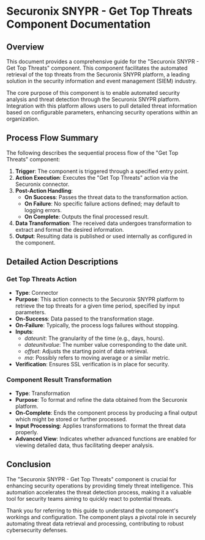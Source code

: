 # Securonix SNYPR - Get Top Threats Component Documentation

## Overview
This document provides a comprehensive guide for the "Securonix SNYPR - Get Top Threats" component. This component facilitates the automated retrieval of the top threats from the Securonix SNYPR platform, a leading solution in the security information and event management (SIEM) industry.

The core purpose of this component is to enable automated security analysis and threat detection through the Securonix SNYPR platform. Integration with this platform allows users to pull detailed threat information based on configurable parameters, enhancing security operations within an organization.

## Process Flow Summary
The following describes the sequential process flow of the "Get Top Threats" component:
1. **Trigger**: The component is triggered through a specified entry point.
2. **Action Execution**: Executes the "Get Top Threats" action via the Securonix connector.
3. **Post-Action Handling**:
    - **On Success**: Passes the threat data to the transformation action.
    - **On Failure**: No specific failure actions defined; may default to logging errors.
    - **On Complete**: Outputs the final processed result.
4. **Data Transformation**: The received data undergoes transformation to extract and format the desired information.
5. **Output**: Resulting data is published or used internally as configured in the component.

## Detailed Action Descriptions

### Get Top Threats Action
- **Type**: Connector
- **Purpose**: This action connects to the Securonix SNYPR platform to retrieve the top threats for a given time period, specified by input parameters.
- **On-Success**: Data passed to the transformation stage.
- **On-Failure**: Typically, the process logs failures without stopping.
- **Inputs**:
    - *dateunit*: The granularity of the time (e.g., days, hours).
    - *dateunitvalue*: The number value corresponding to the date unit.
    - *offset*: Adjusts the starting point of data retrieval.
    - *ma*: Possibly refers to moving average or a similar metric.
- **Verification**: Ensures SSL verification is in place for security.

### Component Result Transformation
- **Type**: Transformation
- **Purpose**: To format and refine the data obtained from the Securonix platform.
- **On-Complete**: Ends the component process by producing a final output which might be stored or further processed.
- **Input Processing**: Applies transformations to format the threat data properly.
- **Advanced View**: Indicates whether advanced functions are enabled for viewing detailed data, thus facilitating deeper analysis.

## Conclusion
The "Securonix SNYPR - Get Top Threats" component is crucial for enhancing security operations by providing timely threat intelligence. This automation accelerates the threat detection process, making it a valuable tool for security teams aiming to quickly react to potential threats. 

Thank you for referring to this guide to understand the component's workings and configuration. The component plays a pivotal role in securely automating threat data retrieval and processing, contributing to robust cybersecurity defenses.

